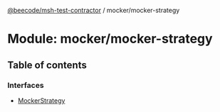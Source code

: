 [@beecode/msh-test-contractor](../README.md) / mocker/mocker-strategy

# Module: mocker/mocker-strategy

## Table of contents

### Interfaces

- [MockerStrategy](../interfaces/mocker_mocker_strategy.MockerStrategy.md)
